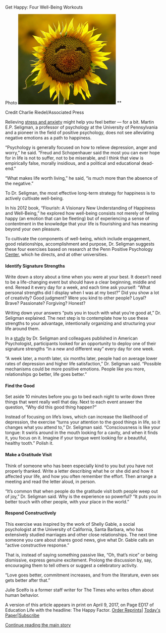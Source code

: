Get Happy: Four Well-Being Workouts

 Photo
 ![09happy-1491069207061-master315.jpg](../_resources/09d1d66610c4df4105b5ba11087dc122.jpg)
**

   Credit Charlie Riedel/Associated Press

Relieving [stress and anxiety](http://health.nytimes.com/health/guides/specialtopic/stress-vs-anxiety/overview.html?inline=nyt-classifier) might help you feel better — for a bit. Martin E.P. Seligman, a professor of psychology at the University of Pennsylvania and a pioneer in the field of positive psychology, does not see alleviating negative emotions as a path to happiness.

“Psychology is generally focused on how to relieve depression, anger and worry,” he said. “Freud and Schopenhauer said the most you can ever hope for in life is not to suffer, not to be miserable, and I think that view is empirically false, morally insidious, and a political and educational dead-end.”

“What makes life worth living,” he said, “is much more than the absence of the negative.”

To Dr. Seligman, the most effective long-term strategy for happiness is to actively cultivate well-being.

In his 2012 book, “Flourish: A Visionary New Understanding of Happiness and Well-Being,” he explored how well-being consists not merely of feeling happy (an emotion that can be fleeting) but of experiencing a sense of contentment in the knowledge that your life is flourishing and has meaning beyond your own pleasure.

To cultivate the components of well-being, which include engagement, good relationships, accomplishment and purpose, Dr. Seligman suggests these four exercises based on research at the Penn Positive Psychology [Center](http://ppc.sas.upenn.edu/), which he directs, and at other universities.

#### Identify Signature Strengths

Write down a story about a time when you were at your best. It doesn’t need to be a life-changing event but should have a clear beginning, middle and end. Reread it every day for a week, and each time ask yourself: “What personal strengths did I display when I was at my best?” Did you show a lot of creativity? Good judgment? Were you kind to other people? Loyal? Brave? Passionate? Forgiving? Honest?

Writing down your answers “puts you in touch with what you’re good at,” Dr. Seligman explained. The next step is to contemplate how to use these strengths to your advantage, intentionally organizing and structuring your life around them.

In a [study](http://www.psykologtidsskriftet.no/pdf/2005/874-884.pdf) by Dr. Seligman and colleagues published in American Psychologist, participants looked for an opportunity to deploy one of their signature strengths “in a new and different way” every day for one week.

“A week later, a month later, six months later, people had on average lower rates of depression and higher life satisfaction,” Dr. Seligman said. “Possible mechanisms could be more positive emotions. People like you more, relationships go better, life goes better.”

#### Find the Good

Set aside 10 minutes before you go to bed each night to write down three things that went really well that day. Next to each event answer the question, “Why did this good thing happen?”

Instead of focusing on life’s lows, which can increase the likelihood of depression, the exercise “turns your attention to the good things in life, so it changes what you attend to,” Dr. Seligman said. “Consciousness is like your tongue: It swirls around in the mouth looking for a cavity, and when it finds it, you focus on it. Imagine if your tongue went looking for a beautiful, healthy tooth.” Polish it.

#### Make a Gratitude Visit

Think of someone who has been especially kind to you but you have not properly thanked. Write a letter describing what he or she did and how it affected your life, and how you often remember the effort. Then arrange a meeting and read the letter aloud, in person.

“It’s common that when people do the gratitude visit both people weep out of joy,” Dr. Seligman said. Why is the experience so powerful? “It puts you in better touch with other people, with your place in the world.”

#### Respond Constructively

This exercise was inspired by the work of Shelly Gable, a social psychologist at the University of California, Santa Barbara, who has extensively studied marriages and other close relationships. The next time someone you care about shares good news, give what Dr. Gable calls an “active constructive response.”

That is, instead of saying something passive like, “Oh, that’s nice” or being dismissive, express genuine excitement. Prolong the discussion by, say, encouraging them to tell others or suggest a celebratory activity.

“Love goes better, commitment increases, and from the literature, even sex gets better after that.”

Julie Scelfo is a former staff writer for The Times who writes often about human behavior.

A version of this article appears in print on April 9, 2017, on Page ED17 of Education Life with the headline: The Happy Factor.   [Order Reprints](http://www.nytreprints.com/)|  [Today's Paper](http://www.nytimes.com/pages/todayspaper/index.html)|[Subscribe](http://www.nytimes.com/subscriptions/Multiproduct/lp839RF.html?campaignId=48JQY)

 [Continue reading the main story](https://www.nytimes.com/2017/04/05/education/edlife/get-happy-four-well-being-workouts.html?emc=edit_ne_20170405&nl=evening-briefing&nlid=72982178&te=1#whats-next)